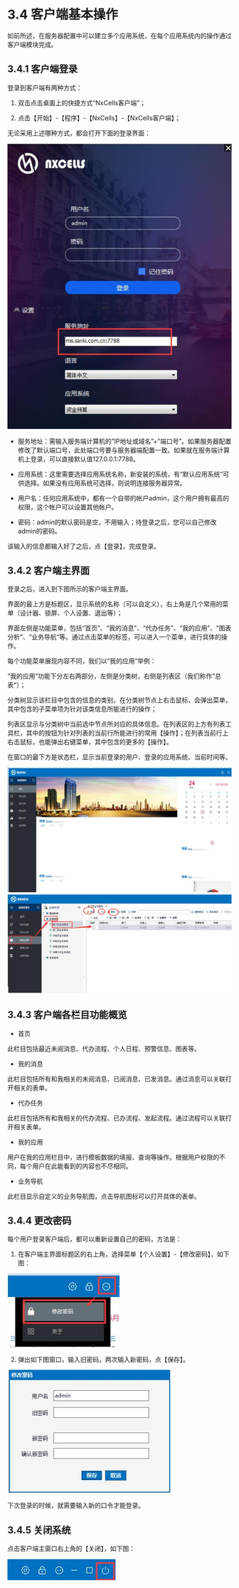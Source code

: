 # 3.4 客户端基本操作
如前所述，在服务器配置中可以建立多个应用系统，在每个应用系统内的操作通过客户端模块完成。

## 3.4.1 客户端登录
登录到客户端有两种方式：

1)	双击点击桌面上的快捷方式“NxCells客户端”；

2)	点击【开始】-【程序】-【NxCells】-【NxCells客户端】；

无论采用上述哪种方式，都会打开下面的登录界面：
 
![](../img/3.4-1.jpg)

* 服务地址：需输入服务端计算机的”IP地址或域名”+”端口号”。如果服务器配置修改了默认端口号，此处端口号要与服务器端配置一致。如果就在服务端计算机上登录，可以直接默认值127.0.0.1:7788。

* 应用系统：这里需要选择应用系统名称，新安装的系统，有“默认应用系统“可供选择。如果没有应用系统可选择，则说明连接服务器异常。

* 用户名：任何应用系统中，都有一个自带的帐户admin，这个用户拥有最高的权限，这个帐户可以设置其他帐户。

* 密码：admin的默认密码是空，不用输入；待登录之后，您可以自己修改admin的密码。

该输入的信息都输入好了之后，点【登录】，完成登录。

## 3.4.2 客户端主界面
登录之后，进入到下图所示的客户端主界面。

界面的最上方是标题区，显示系统的名称（可以自定义），右上角是几个常用的菜单（设计器、锁屏、个人设置、退出等）；

界面左侧是功能菜单，包括“首页”、“我的消息”、“代办任务”、“我的应用”、“图表分析”、“业务导航“等。通过点击菜单的标签，可以进入一个菜单，进行具体的操作。

每个功能菜单展现内容不同，我们以“我的应用“举例：

“我的应用“功能下分左右两部分，左侧是分类树，右侧是列表区（我们称作”总表“）；

分类树显示该栏目中包含的信息的类别，在分类树节点上右击鼠标，会弹出菜单，其中包含的子菜单项为针对该类信息所能进行的操作；

列表区显示与分类树中当前选中节点所对应的具体信息。在列表区的上方有列表工具栏，其中的按钮为针对列表的当前行所能进行的常用【操作】；在列表当前行上右击鼠标，也能弹出右键菜单，其中包含的更多的【操作】。

在窗口的最下方是状态栏，显示当前登录的用户、登录的应用系统、当前时间等。
 
![](../img/3.4-2.jpg)
![](../img/3.4-3.jpg)

## 3.4.3 客户端各栏目功能概览
* 首页

此栏目包括最近未阅消息、代办流程、个人日程、预警信息、图表等。

* 我的消息

此栏目包括所有和我相关的未阅消息、已阅消息、已发消息。通过消息可以关联打开相关的表单。

* 代办任务

此栏目包括所有和我相关的代办流程、已办流程、发起流程。通过流程可以关联打开相关表单。

* 我的应用

用户在我的应用栏目中，进行模板数据的填报、查询等操作。根据用户权限的不同，每个用户在此能看到的内容也不尽相同。

* 业务导航

此栏目显示自定义的业务导航图，点击导航图标可以打开具体的表单。

## 3.4.4 更改密码
每个用户登录客户端后，都可以重新设置自己的密码，方法是：

1)	在客户端主界面标题区的右上角，选择菜单【个人设置】-【修改密码】，如下图：
 
![](../img/3.4-4.jpg)

2)	弹出如下图窗口，输入旧密码，两次输入新密码，点【保存】。
 
![](../img/3.4-5.jpg)

下次登录的时候，就需要输入新的口令才能登录。

## 3.4.5 关闭系统
点击客户端主窗口右上角的【关闭】，如下图：
  
![](../img/3.4-6.jpg)